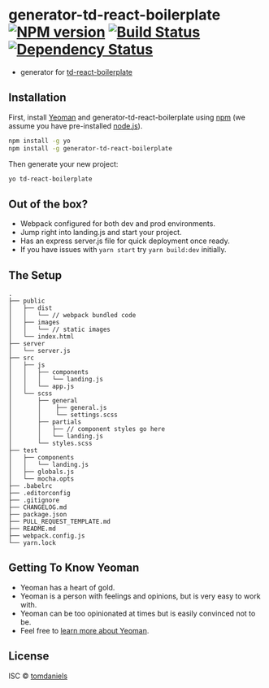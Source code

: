 # generator-td-react-boilerplate [![NPM version][npm-image]][npm-url] [![Build Status][travis-image]][travis-url] [![Dependency Status][daviddm-image]][daviddm-url]

- generator for [td-react-boilerplate](https://www.npmjs.com/package/td-react-boilerplate)

## Installation

First, install [Yeoman](http://yeoman.io) and generator-td-react-boilerplate using [npm](https://www.npmjs.com/) (we assume you have pre-installed [node.js](https://nodejs.org/)).

```bash
npm install -g yo
npm install -g generator-td-react-boilerplate
```

Then generate your new project:

```bash
yo td-react-boilerplate
```

## Out of the box?

- Webpack configured for both dev and prod environments.
- Jump right into landing.js and start your project.
- Has an express server.js file for quick deployment once ready.
- If you have issues with `yarn start` try `yarn build:dev` initially.

## The Setup

```
.
├── public
│   ├── dist
│   │   └── // webpack bundled code
│   ├── images
│   │   └── // static images
│   └── index.html
├── server
│   └── server.js
├── src
│   ├── js
│   │   ├── components
│   │   │   └── landing.js
│   │   └── app.js
│   └── scss
│       ├── general
│       │    ├── general.js
│       │    └── settings.scss
│       ├── partials
│       │   ├── // component styles go here
│       │   └── landing.js
│       └── styles.scss
├── test
│   ├── components
│   │   └── landing.js
│   ├── globals.js
│   └── mocha.opts
├── .babelrc
├── .editorconfig
├── .gitignore
├── CHANGELOG.md
├── package.json
├── PULL_REQUEST_TEMPLATE.md
├── README.md
├── webpack.config.js
└── yarn.lock
```

## Getting To Know Yeoman

 * Yeoman has a heart of gold.
 * Yeoman is a person with feelings and opinions, but is very easy to work with.
 * Yeoman can be too opinionated at times but is easily convinced not to be.
 * Feel free to [learn more about Yeoman](http://yeoman.io/).

## License

ISC © [tomdaniels](https://github.com/tomdaniels)


[npm-image]: https://badge.fury.io/js/generator-td-react-boilerplate.svg
[npm-url]: https://npmjs.org/package/generator-td-react-boilerplate
[travis-image]: https://travis-ci.org/tomdaniels/generator-td-react-boilerplate.svg?branch=master
[travis-url]: https://travis-ci.org/tomdaniels/generator-td-react-boilerplate
[daviddm-image]: https://david-dm.org/tomdaniels/generator-td-react-boilerplate.svg?theme=shields.io
[daviddm-url]: https://david-dm.org/tomdaniels/generator-td-react-boilerplate
